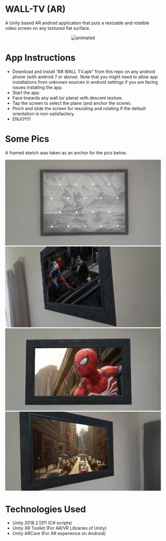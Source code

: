 # WALL-TV (AR)
A Unity based AR android application that puts a resizable and rotatble video screen on any textured flat surface.

 <p align="center">
   <img src="wall-ar-tv.gif" alt="animated"/>
 </p>

# App Instructions
  - Download and install “AR WALL TV.apk” from this repo on any android phone (with android 7 or above). Note that you might need to allow app installations from unknown sources in android settings if you are facing issues installing the app.
  - Start the app.
  - Face towards any wall (or plane) with descent texture.
  - Tap the screen to select the plane (and anchor the scene).
  - Pinch and slide the screen for rescaling and rotating if the default orientation is non-satisfactory.
  - ENJOY!!!
  
# Some Pics
A framed sketch was taken as an anchor for the pics below.

![pic0](pic0.jpg)
![pic1](pic1.jpg)
![pic2](pic2.jpg)
![pic3](pic3.jpg)
  
# Technologies Used
  - Unity 2018.2.12f1 (C# scripts)
  - Unity XR Toolkit (For AR/VR Libraries of Unity)
  - Unity ARCore (For AR experience on Android)
